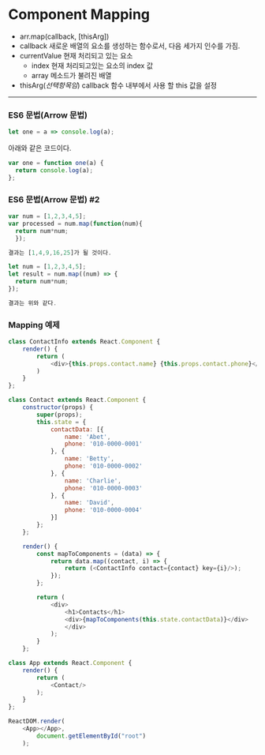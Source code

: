 # Component Mapping
- arr.map(callback, [thisArg])
- callback 새로운 배열의 요소를 생성하는 함수로서, 다음 세가지 인수를 가짐.
- currentValue 현재 처리되고 있는 요소
  - index 현재 처리되고있는 요소의 index 값
  - array 메소드가 불려진 배열
- thisArg(*선택항목임*) callback 함수 내부에서 사용 할 this 값을 설정

---

### ES6 문법(Arrow 문법)
```javascript
let one = a => console.log(a);
```
아래와 같은 코드이다.
```javascript
var one = function one(a) {
  return console.log(a);
};

```
### ES6 문법(Arrow 문법) #2
```javascript
var num = [1,2,3,4,5];
var processed = num.map(function(num){
  return num*num;
  });

결과는 [1,4,9,16,25]가 될 것이다.

```
```javascript
let num = [1,2,3,4,5];
let result = num.map((num) => {
  return num*num;
});

결과는 위와 같다.
```

### Mapping 예제
```javascript
class ContactInfo extends React.Component {
    render() {
        return (
            <div>{this.props.contact.name} {this.props.contact.phone}</div>
        )
    }
};

class Contact extends React.Component {
    constructor(props) {
        super(props);
        this.state = {
            contactData: [{
                name: 'Abet',
                phone: '010-0000-0001'
            }, {
                name: 'Betty',
                phone: '010-0000-0002'
            }, {
                name: 'Charlie',
                phone: '010-0000-0003'
            }, {
                name: 'David',
                phone: '010-0000-0004'
            }]
        };
    };

    render() {
        const mapToComponents = (data) => {
            return data.map((contact, i) => {
                return (<ContactInfo contact={contact} key={i}/>);
            });
        };

        return (
            <div>
                <h1>Contacts</h1>
                <div>{mapToComponents(this.state.contactData)}</div>       
                </div>
            );
        }
    };

class App extends React.Component {
    render() {
        return (
            <Contact/>
        );
    }
};

ReactDOM.render(
    <App></App>,
        document.getElementById("root")
    );
```
